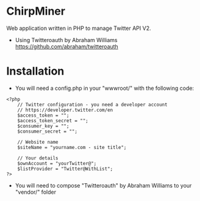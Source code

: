 # ChirpMiner
Web application written in PHP to manage Twitter API V2.

- Using Twitteroauth by Abraham Williams
https://github.com/abraham/twitteroauth

# Installation
- You will need a config.php in your "wwwroot/" with the following code: 
```
<?php
    // Twitter configuration - you need a developer account
    // https://developer.twitter.com/en
    $access_token = "";
    $access_token_secret = "";
    $consumer_key = "";
    $consumer_secret = "";

    // Website name
    $siteName = "yourname.com - site title";

    // Your details
    $ownAccount = "yourTwitter@";
    $listProvider = "Twitter@WithList";
?>
```

- You will need to compose "Twitteroauth" by Abraham Williams to your "vendor/" folder




